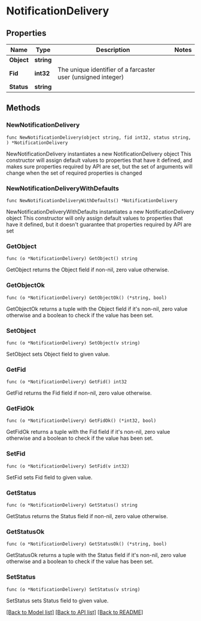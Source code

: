 # NotificationDelivery

## Properties

Name | Type | Description | Notes
------------ | ------------- | ------------- | -------------
**Object** | **string** |  | 
**Fid** | **int32** | The unique identifier of a farcaster user (unsigned integer) | 
**Status** | **string** |  | 

## Methods

### NewNotificationDelivery

`func NewNotificationDelivery(object string, fid int32, status string, ) *NotificationDelivery`

NewNotificationDelivery instantiates a new NotificationDelivery object
This constructor will assign default values to properties that have it defined,
and makes sure properties required by API are set, but the set of arguments
will change when the set of required properties is changed

### NewNotificationDeliveryWithDefaults

`func NewNotificationDeliveryWithDefaults() *NotificationDelivery`

NewNotificationDeliveryWithDefaults instantiates a new NotificationDelivery object
This constructor will only assign default values to properties that have it defined,
but it doesn't guarantee that properties required by API are set

### GetObject

`func (o *NotificationDelivery) GetObject() string`

GetObject returns the Object field if non-nil, zero value otherwise.

### GetObjectOk

`func (o *NotificationDelivery) GetObjectOk() (*string, bool)`

GetObjectOk returns a tuple with the Object field if it's non-nil, zero value otherwise
and a boolean to check if the value has been set.

### SetObject

`func (o *NotificationDelivery) SetObject(v string)`

SetObject sets Object field to given value.


### GetFid

`func (o *NotificationDelivery) GetFid() int32`

GetFid returns the Fid field if non-nil, zero value otherwise.

### GetFidOk

`func (o *NotificationDelivery) GetFidOk() (*int32, bool)`

GetFidOk returns a tuple with the Fid field if it's non-nil, zero value otherwise
and a boolean to check if the value has been set.

### SetFid

`func (o *NotificationDelivery) SetFid(v int32)`

SetFid sets Fid field to given value.


### GetStatus

`func (o *NotificationDelivery) GetStatus() string`

GetStatus returns the Status field if non-nil, zero value otherwise.

### GetStatusOk

`func (o *NotificationDelivery) GetStatusOk() (*string, bool)`

GetStatusOk returns a tuple with the Status field if it's non-nil, zero value otherwise
and a boolean to check if the value has been set.

### SetStatus

`func (o *NotificationDelivery) SetStatus(v string)`

SetStatus sets Status field to given value.



[[Back to Model list]](../README.md#documentation-for-models) [[Back to API list]](../README.md#documentation-for-api-endpoints) [[Back to README]](../README.md)


